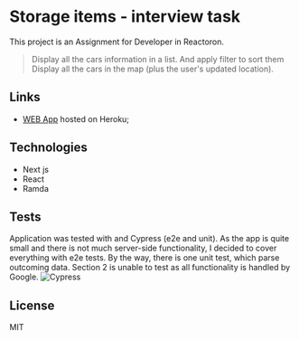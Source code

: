 # Storage items - interview task

This project is an Assignment for Developer in Reactoron.
>Display all the cars information in a list. And apply filter to sort them
>Display all the cars in the map (plus the user's updated location). 

## Links

* [WEB App](https://whereismycar.herokuapp.com/) hosted on Heroku;

## Technologies

* Next js
* React
* Ramda

## Tests
Application was tested with and Cypress (e2e and unit).  As the app is quite small and there is not much server-side functionality, I decided to cover everything with e2e tests. By the way, there is one unit test, which parse outcoming data. 
Section 2 is unable to test as all functionality is handled by Google.
![Cypress](https://i.ibb.co/FHqFK9b/reactron-cy.png)

## License

MIT

